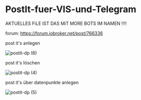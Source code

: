 # PostIt-fuer-VIS-und-Telegram

AKTUELLES FiLE IST DAS MiT MORE BOTS IM NAMEN !!!!

forum: https://forum.iobroker.net/post/766336

post it's anlegen

![postit-dp (6)](https://user-images.githubusercontent.com/18462890/155300588-7b6ddcee-9ec0-48d4-9da3-b8a4fbd46522.gif)


post it's löschen

![postit-dp (4)](https://user-images.githubusercontent.com/18462890/155300638-28c4cc32-c28f-42e6-8541-9b66eedd57b4.gif)


post it's über datenpunkte anlegen

![postit-dp (5)](https://user-images.githubusercontent.com/18462890/155300686-dbcf4387-4706-463f-ba60-cd76d02cf33f.gif)

